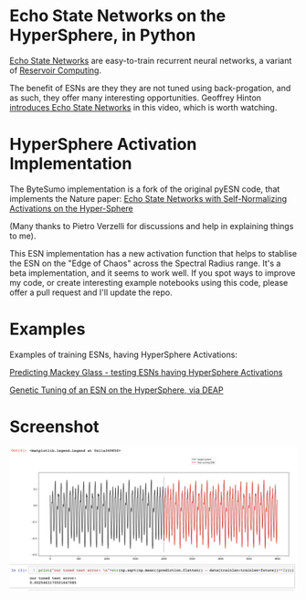 # Echo State Networks on the HyperSphere, in Python

[Echo State Networks](http://www.scholarpedia.org/article/Echo_state_network) are easy-to-train recurrent neural networks, a variant of [Reservoir Computing](https://en.wikipedia.org/wiki/Reservoir_computing). 

The benefit of ESNs are they they are not tuned using back-progation, and as such, they offer many interesting opportunities.
Geoffrey Hinton [introduces Echo State Networks](https://www.youtube.com/watch?v=prXjoD9rEHo) in this video, which is worth watching.

# HyperSphere Activation Implementation

The ByteSumo implementation is a fork of the original pyESN code, that implements the Nature paper: [Echo State Networks with Self-Normalizing Activations on the Hyper-Sphere](https://arxiv.org/abs/1903.11691)

(Many thanks to Pietro Verzelli for discussions and help in explaining things to me).

This ESN implementation has a new activation function that helps to stablise the ESN on the "Edge of Chaos" across the Spectral Radius range. It's a beta implementation, and it seems to work well. If you spot ways to improve my code, or create interesting example notebooks using this code, please offer a pull request and I'll update the repo.

# Examples

Examples of training ESNs, having HyperSphere Activations: 

[Predicting Mackey Glass - testing ESNs having HyperSphere Activations](https://github.com/ByteSumoLtd/pyESN/blob/master/mackey.ipynb)

[Genetic Tuning of an ESN on the HyperSphere, via DEAP](https://github.com/ByteSumoLtd/pyESN/blob/master/GeneticallyTuned-pyESN-withSphericalActivations.ipynb)

Screenshot
==========

![Mackey Glass prediction](https://github.com/ByteSumoLtd/pyESN/blob/master/Screenshot%202020-05-08%20at%2012.11.19.png)
